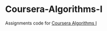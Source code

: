 # Coursera-Algorithms-I
Assignments code for [Coursera Algorithms I](https://www.coursera.org/learn/algorithms-part1)
